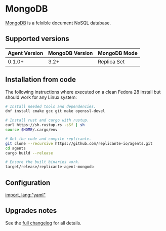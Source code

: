 # MongoDB
[MongoDB](https://www.mongodb.com/) is a felxible document NoSQL database.


## Supported versions
| Agent Version | MongoDB Version | MongoDB Mode |
| ------------- | --------------- | ------------ |
| 0.1.0+        | 3.2+            | Replica Set  |


## Installation from code
The following instructions where executed on a clean Fedora 28 install
but should work for any Linux system:
```bash
# Install needed tools and dependencies.
dnf install cmake gcc git make openssl-devel

# Install rust and cargo with rustup.
curl https://sh.rustup.rs -sSf | sh
source $HOME/.cargo/env

# Get the code and compile replicante.
git clone --recursive https://github.com/replicante-io/agents.git
cd agents
cargo build --release

# Ensure the built binaries work.
target/release/replicante-agent-mongodb
```


## Configuration
[import, lang:"yaml"](../../agent-mongodb.example.yaml)


## Upgrades notes
See the [full changelog](https://github.com/replicante-io/agents/blob/master/mongodb/CHANGELOG.md)
for all details.
